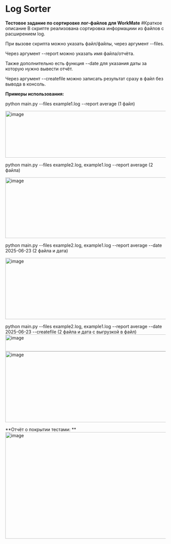 # Log Sorter

**Тестовое задание по сортировке лог-файлов для WorkMate**
#Краткое описание
В скрипте реализована сортировка информациии из файлов с расширением log.

При вызове скрипта можно указать файл/файлы, через аргумент --files.

Через аргумент --report можно указать имя файла/отчёта.

Также дополнительно есть функция --date для указания даты за которую нужно вывести отчёт.

Через аргумент --createfile можно записать результат сразу в файл без вывода в консоль.  

**Примеры использования:**

python main.py --files example1.log --report average (1 файл)

<img width="924" height="147" alt="image" src="https://github.com/user-attachments/assets/e66fb03e-add2-4cb1-a176-0657ea089564" />  


python main.py --files example2.log, example1.log --report average (2 файла)

<img width="1011" height="191" alt="image" src="https://github.com/user-attachments/assets/91d32c96-ec86-420d-b1de-ed32e042d10a" />  


python main.py --files example2.log, example1.log --report average --date 2025-06-23 (2 файла и дата)

<img width="1113" height="193" alt="image" src="https://github.com/user-attachments/assets/ff2e2a58-3058-43f8-b553-f7ec775a51a5" />  


python main.py --files example2.log, example1.log --report average --date 2025-06-23 --createfile (2 файла и дата с выгрузкой в файл)
<img width="1124" height="53" alt="image" src="https://github.com/user-attachments/assets/06a786ff-a459-4e87-9893-3dbe1e877aa1" />  
<img width="584" height="223" alt="image" src="https://github.com/user-attachments/assets/8ba71583-cd62-4065-afd6-d216d6a0905f" />

  


**Отчёт о покрытии тестами: **  
<img width="1121" height="335" alt="image" src="https://github.com/user-attachments/assets/fba25946-c186-4e03-b785-bf30d7f6782c" />
